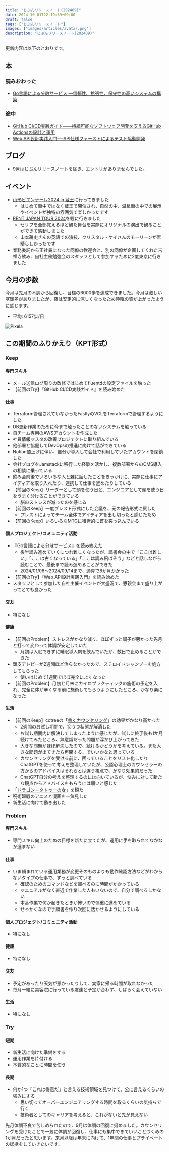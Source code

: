 ```yaml
---
title: "じぶんリリースノート(202409)"
date: 2024-10-01T22:19:39+09:00
draft: false
tags: ["じぶんリリースノート"]
images: ["images/articles/avatar.png"]
description: "じぶんリリースノート(202409)"
---
```


更新内容は以下のとおりです。

## 本

### 読みおわった

- [Go言語による分散サービス ―信頼性、拡張性、保守性の高いシステムの構築](https://bookmeter.com/books/19985796)

### 途中

- [GitHub CI/CD実践ガイド――持続可能なソフトウェア開発を支えるGitHub Actionsの設計と運用](https://bookmeter.com/books/21908476)
- [Web API設計実践入門──API仕様ファーストによるテスト駆動開発 ](https://bookmeter.com/books/22005046)

## ブログ

- 9月はじぶんリリースノートを除き、エントリがありませんでした。

## イベント

- [山形ビエンナーレ2024 in 蔵王](https://biennale.tuad.ac.jp/)に行ってきました
  - はじめて街中ではなく蔵王で開催され、自然の中、温泉街の中での展示やイベントが独特の雰囲気で楽しかったです
- [RENT JAPAN TOUR 2024](https://rent2024.jp/)を観に行きました
  - セリフを全部覚えるほど観た舞台を実際にオリジナルの演出で観ることができて感動しました
  - 山本耕史さんの英語での演技、クリスタル・ケイさんのモーリーンが素晴らしかったです
- 業務委託から正社員になった同僚の歓迎会と、別の同僚が企画してくれた吉祥寺飲み、自社主催勉強会のスタッフとして参加するために2度東京に行きました

## 今月の歩数

今月は先月の不調から回復し、目標の6000歩を達成できました。今月は激しい寒暖差がありましたが、夜は安定的に涼しくなったため睡眠の質が上がったように感じます。

- 平均: 6157歩/日

![Pixela](https://pixe.la/v1/users/mom0tomo/graphs/pedometer)

## この期間のふりかえり（KPT形式）

### Keep

#### 専門スキル

- メール送信ログ周りの改修ではじめてfluentdの設定ファイルを触った
- 【前回のTry】『GitHub CI/CD実践ガイド』を読み始めた

#### 仕事

- Terraform管理されていなかったFastlyのVCLをTerraformで管理するようにした
- DB更新作業のために今まで触ったことのないシステムを触っている
- 自チーム専用のAWSアカウントを作成した
- 社員情報マスタの改善プロジェクトに取り組んでいる
- 他部署と協働してDevOpsの推進に向けて話ができている
- Notion値上げに伴い、自分が導入して会社で利用していたアカウントを閉鎖した
- 会社ブログをJamstackに移行した経験を活かし、複数部署からのCMS導入の相談に乗っている
- 飲み会前後でいろいろな人と雑に話したことをきっかけに、実際に仕事にアイディアを取り入れたり、連携して仕事を進めたりしている
- 【前回のKeep】リーダーとして頭を使う日と、エンジニアとして頭を使う日をうまく分けることができている
  - 脳のストレスが減ったのを感じる
- 【前回のKeep】一度ブレスト形式にした会議を、元の報告形式に戻した
  - プレストによってチーム全体でアイディアを出し切ったと感じたため
- 【前回のKeep】いろいろなMTGに積極的に首を突っ込んでいる

#### 個人プロジェクト/コミュニティ活動

- 『Go言語による分散サービス』を読み終えた
  - 後半読み進めていくにつれ難しくなったが、読書会の中で「ここは難しい」「ここは古くなっている」「ここは読み飛ばそう」などと話しながら読むことで、最後まで読み進めることができた
  - 2024/01/06〜2024/09/14まで、通算で8か月かかった
- 【前回のTry】『Web API設計実践入門』を読み始めた
- スタッフとして参加した自社主催イベントが大盛況で、懇親会まで盛り上がってとても良かった

#### 交友

- 特になし

#### 健康

- 【前回のProblem】ストレスがかなり減り、ほぼずっと調子が悪かった先月と打って変わって体調が安定していた
  - 月初は入眠できずに睡眠導入剤を飲んでいたが、数日で止めることができた
- 頭皮アトピーが2週間ほど治らなかったので、ステロイドシャンプーを処方してもらった
  - 使いはじめて1週間でほぼ完全によくなった
- 【前回のProblem】月初と月末にカイロプラクティックの施術の予定を入れ、完全に体が辛くなる前に施術してもらうようにしたところ、かなり楽になった
  
#### 生活

- 【前回のKeep】cotreeの「[書くカウンセリング](https://cotree.jp/lp/message_counseling)」の効果がかなり高かった
  - 2週間のお試し期間で、抑うつ状態が解消した
  - お試し期間内に解決してしまったように感じたが、試しに終了後も1か月続けてみたところ、無意識だった問題が浮かび上がってきた
  - 大きな問題がほぼ解決したので、続けるかどうかを考えている。また大きな問題が出てきたら再開する、でいいかなと思っている
  - カウンセリングを受ける前に、困っていることをリスト化したりChatGPTを使って考えを整理していたが、公認心理士のカウンセラーの方からのアドバイスはそれらとは違う視点で、かなり効果的だった
  - ChatGPT自分の考えを整理するのには向いているが、悩みに対して新たな観点からアドバイスをもらうには弱いと感じた
- 「[ドラゴン・タトゥーの女](https://www.sonypictures.jp/he/937950)」を観た
- 呪術廻戦のアニメと漫画を一気見した
- 新生活に向けて動き出した

### Problem

#### 専門スキル

- 専門スキル向上のための目標を新たに立てたが、運用に手を取られてなかなか進まない

#### 仕事

- いま頼まれている運用業務が変更そのものよりも動作確認方法などがわからないタイプの仕事で、ずっと調べている
  - 確認のためのコマンドなどを調べるのに時間がかかっている
  - マニュアルがなく直近で作業した人もいないので、自分で調べるしかない
  - 本番作業で何か起きたときが怖いので慎重に進めている
  - せっかくなので手順書を作り次回に活かせるようにしている

#### 個人プロジェクト/コミュニティ活動

- 特になし

#### 健康

- 特になし

#### 交友

- 予定があったり天気が悪かったりして、実家に帰る時間が取れなかった
- 毎月一緒に美容院に行っている友達と予定が合わず、しばらく会えていない

#### 生活

- 特になし

### Try

#### 短期

- 新生活に向けた準備をする
- 運用作業を片付ける
- 本質的なことに時間を使う

#### 長期

- 何か1つ「これは得意だ」と言える技術領域を見つけて、公に言えるくらいの強みにする
  - 思い切ってオーバーエンジニアリングする時間を取るくらいの気持ちで行く
  - 技術者としてのキャリアを考えると、これがないと先が見えない

先月体調不良で苦しめられたので、9月は体調の回復に努めました。カウンセリングを受けたことで一気に体調が回復し、仕事にも集中できていいことづくめの1か月だったと思います。来月以降は年末に向けて、1年間の仕事とプライベートの総括をしていきたいです。
